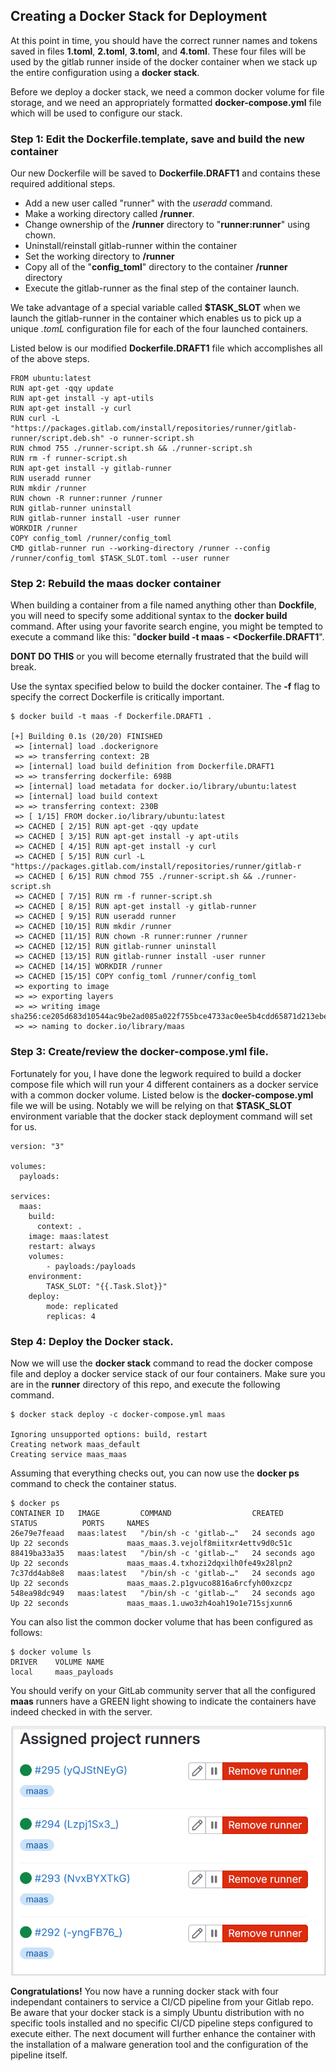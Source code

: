 ## Creating a Docker Stack for Deployment

At this point in time, you should have the correct runner names and tokens saved in files **1.toml**, **2.toml**, **3.toml**, and **4.toml**.  These four files will be used by the gitlab runner inside of the docker container when we stack up the entire configuration using a **docker stack**.

Before we deploy a docker stack, we need a common docker volume for file storage, and we need an appropriately formatted **docker-compose.yml** file which will be used to configure our stack.

### Step 1: Edit the Dockerfile.template, save and build the new container

Our new Dockerfile will be saved to **Dockerfile.DRAFT1** and contains these required additional steps.

* Add a new user called "runner" with the *useradd* command.
* Make a working directory called **/runner**.
* Change ownership of the **/runner** directory to "**runner:runner**" using chown.
* Uninstall/reinstall gitlab-runner within the container
* Set the working directory to **/runner**
* Copy all of the "**config_toml**" directory to the container **/runner** directory
* Execute the gitlab-runner as the final step of the container launch.

We take advantage of a special variable called **$TASK_SLOT** when we launch the gitlab-runner in the container which enables us to pick up a unique *.tomL* configuration file for each of the four launched containers.

Listed below is our modified **Dockerfile.DRAFT1** file which accomplishes all of the above steps.

```
FROM ubuntu:latest
RUN apt-get -qqy update
RUN apt-get install -y apt-utils
RUN apt-get install -y curl
RUN curl -L "https://packages.gitlab.com/install/repositories/runner/gitlab-runner/script.deb.sh" -o runner-script.sh
RUN chmod 755 ./runner-script.sh && ./runner-script.sh
RUN rm -f runner-script.sh
RUN apt-get install -y gitlab-runner
RUN useradd runner
RUN mkdir /runner
RUN chown -R runner:runner /runner
RUN gitlab-runner uninstall
RUN gitlab-runner install -user runner
WORKDIR /runner
COPY config_toml /runner/config_toml
CMD gitlab-runner run --working-directory /runner --config /runner/config_toml $TASK_SLOT.toml --user runner
```

### Step 2: Rebuild the **maas** docker container

When building a container from a file named anything other than **Dockfile**, you will need to specify some additional syntax to the **docker build** command. After using your favorite search engine, you might be tempted to execute a command like this: "**docker build -t maas - <Dockerfile.DRAFT1**".  

**DONT DO THIS** or you will become eternally frustrated that the build will break.

Use the syntax specified below to build the docker container.  The **-f** flag to specify the correct Dockerfile is critically important.  

```
$ docker build -t maas -f Dockerfile.DRAFT1 .

[+] Building 0.1s (20/20) FINISHED
 => [internal] load .dockerignore
 => => transferring context: 2B
 => [internal] load build definition from Dockerfile.DRAFT1
 => => transferring dockerfile: 698B
 => [internal] load metadata for docker.io/library/ubuntu:latest
 => [internal] load build context
 => => transferring context: 230B
 => [ 1/15] FROM docker.io/library/ubuntu:latest
 => CACHED [ 2/15] RUN apt-get -qqy update
 => CACHED [ 3/15] RUN apt-get install -y apt-utils
 => CACHED [ 4/15] RUN apt-get install -y curl
 => CACHED [ 5/15] RUN curl -L "https://packages.gitlab.com/install/repositories/runner/gitlab-r
 => CACHED [ 6/15] RUN chmod 755 ./runner-script.sh && ./runner-script.sh
 => CACHED [ 7/15] RUN rm -f runner-script.sh
 => CACHED [ 8/15] RUN apt-get install -y gitlab-runner
 => CACHED [ 9/15] RUN useradd runner
 => CACHED [10/15] RUN mkdir /runner
 => CACHED [11/15] RUN chown -R runner:runner /runner
 => CACHED [12/15] RUN gitlab-runner uninstall
 => CACHED [13/15] RUN gitlab-runner install -user runner
 => CACHED [14/15] WORKDIR /runner
 => CACHED [15/15] COPY config_toml /runner/config_toml
 => exporting to image
 => => exporting layers
 => => writing image sha256:ce205d683d10544ac9be2ad085a022f755bce4733ac0ee5b4cdd65871d213ebe
 => => naming to docker.io/library/maas

```

### Step 3: Create/review the **docker-compose.yml** file.

Fortunately for you, I have done the legwork required to build a docker compose file which will run your 4 different containers as a docker service with a common docker volume.  Listed below is the **docker-compose.yml** file we will be using. Notably we will be relying on that **$TASK_SLOT** environment variable that the docker stack deployment command will set for us.

```
version: "3"

volumes:
  payloads:

services:
  maas:
    build:
      context: .
    image: maas:latest
    restart: always
    volumes:
        - payloads:/payloads
    environment:
        TASK_SLOT: "{{.Task.Slot}}"
    deploy:
        mode: replicated
        replicas: 4
```

### Step 4: Deploy the Docker stack.

Now we will use the **docker stack** command to read the docker compose file and deploy a docker service stack of our four containers. Make sure you are in the **runner** directory of this repo, and execute the following command.

```
$ docker stack deploy -c docker-compose.yml maas

Ignoring unsupported options: build, restart
Creating network maas_default
Creating service maas_maas
```

Assuming that everything checks out, you can now use the **docker ps** command to check the container status.

```
$ docker ps
CONTAINER ID   IMAGE         COMMAND                  CREATED          STATUS          PORTS     NAMES
26e79e7feaad   maas:latest   "/bin/sh -c 'gitlab-…"   24 seconds ago   Up 22 seconds             maas_maas.3.vejolf8miitxr4ettv9d0c51c
88419ba33a35   maas:latest   "/bin/sh -c 'gitlab-…"   24 seconds ago   Up 22 seconds             maas_maas.4.txhozi2dqxilh0fe49x28lpn2
7c37dd4ab8e8   maas:latest   "/bin/sh -c 'gitlab-…"   24 seconds ago   Up 22 seconds             maas_maas.2.p1gvuco8816a6rcfyh00xzcpz
548ea98dc949   maas:latest   "/bin/sh -c 'gitlab-…"   24 seconds ago   Up 22 seconds             maas_maas.1.uwo3zh4oah19o1e715sjxunn6
```

You can also list the common docker volume that has been configured as follows:

```
$ docker volume ls
DRIVER    VOLUME NAME
local     maas_payloads
```

You should verify on your GitLab community server that all the configured **maas** runners have a GREEN light showing to indicate the containers have indeed checked in with the server.

![Alt text](image-4.png)


**Congratulations!** You now have a running docker stack with four independant containers to service a CI/CD pipeline from your Gitlab repo.  Be aware that your docker stack is a simply Ubuntu distribution with no specific tools installed and no specific CI/CD pipeline steps configured to execute either.  The next document will further enhance the container with the installation of a malware generation tool and the configuration of the pipeline itself.


